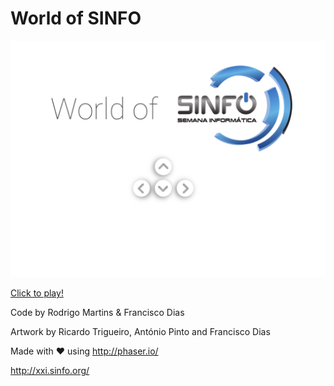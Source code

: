 World of SINFO
===

![THE GAME](https://github.com/Rodrigo12/World-Of-SINFO/blob/master/assets/banner.png)

[Click to play!](https://github.com/Rodrigo12/World-Of-SINFO)

Code by Rodrigo Martins & Francisco Dias

Artwork by Ricardo Trigueiro, António Pinto and Francisco Dias

Made with ❤️ using http://phaser.io/

http://xxi.sinfo.org/
